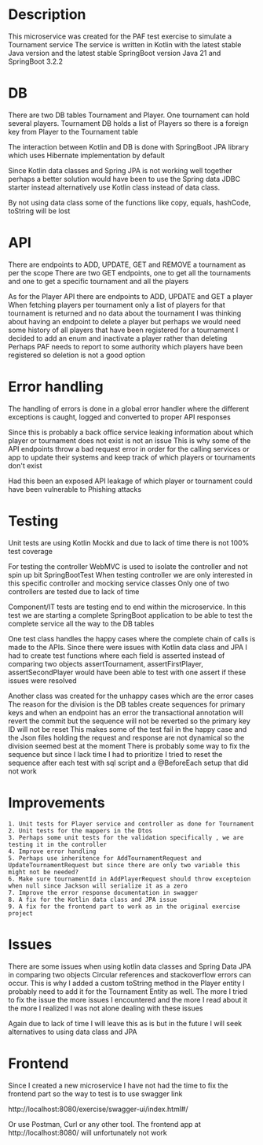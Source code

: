 # Description
This microservice was created for the PAF test exercise to simulate a Tournament service
The service is written in Kotlin with the latest stable Java version and the latest stable SpringBoot version
Java 21 and SpringBoot 3.2.2

# DB
There are two DB tables Tournament and Player. One tournament can hold several players.
Tournament DB holds a list of Players so there is a foreign key from Player to the Tournament table

The interaction between Kotlin and DB is done with SpringBoot JPA library which uses Hibernate implementation by default

Since Kotlin data classes and Spring JPA is not working well together perhaps a better solution would have been
to use the Spring data JDBC starter instead alternatively use Kotlin class instead of data class. 

By not using data class some of the functions like copy, equals, hashCode, toString will be lost 

# API
There are endpoints to ADD, UPDATE, GET and REMOVE a tournament as per the scope
There are two GET endpoints, one to get all the tournaments and one to get a specific tournament and all the players

As for the Player API there are endpoints to ADD, UPDATE and GET a player
When fetching players per tournament only a list of players for that tournament is returned and no data about the tournament
I was thinking about having an endpoint to delete a player but perhaps we would need some history of all players
that have been registered for a tournament I decided to add an enum and inactivate a player rather than deleting 
Perhaps PAF needs to report to some authority which players have been registered so deletion is not a good option

# Error handling
The handling of errors is done in a global error handler where the different exceptions is caught, logged and converted 
to proper API responses

Since this is probably a back office service leaking information about which player or tournament does not exist is not an issue
This is why some of the API endpoints throw a bad request error in order for the calling services or app to update their systems
and keep track of which players or tournaments don't exist

Had this been an exposed API leakage of which player or tournament could have been vulnerable to Phishing attacks 

# Testing
Unit tests are using Kotlin Mockk and due to lack of time there is not 100% test coverage

For testing the controller WebMVC is used to isolate the controller and not spin up bit SpringBootTest
When testing controller we are only interested in this specific controller and mocking service classes
Only one of two controllers are tested due to lack of time

Component/IT tests are testing end to end within the microservice. 
In this test we are starting a complete SpringBoot application to be able to test the complete service all the way to the DB tables

One test class handles the happy cases where the complete chain of calls is made to the APIs. 
Since there were issues with Kotlin data class and JPA I had to create test functions where each field is asserted instead of comparing two objects
assertTournament, assertFirstPlayer, assertSecondPlayer would have been able to test with one assert if these issues were resolved

Another class was created for the unhappy cases which are the error cases
The reason for the division is the DB tables create sequences for primary keys and when an endpoint has an error 
the transactional annotation will revert the commit but the sequence will not be reverted so the primary key ID will not be reset
This makes some of the test fail in the happy case and the Json files holding the request and response are not dynamical so the division seemed best at the moment
There is probably some way to fix the sequence but since I lack time I had to prioritize
I tried to reset the sequence after each test with sql script and a @BeforeEach setup that did not work

# Improvements

    1. Unit tests for Player service and controller as done for Tournament
    2. Unit tests for the mappers in the Dtos
    3. Perhaps some unit tests for the validation specifically , we are testing it in the controller
    4. Improve error handling
    5. Perhaps use inheritence for AddTournamentRequest and UpdateTournamentRequest but since there are only two variable this might not be needed?
    6. Make sure tournamentId in AddPlayerRequest should throw exceptoion when null since Jackson will serialize it as a zero
    7. Improve the error response documentation in swagger
    8. A fix for the Kotlin data class and JPA issue
    9. A fix for the frontend part to work as in the original exercise project

# Issues
There are some issues when using kotlin data classes and Spring Data JPA in comparing two objects
Circular references and stackoverflow errors can occur. This is why I added a custom toString method in the Player entity
I probably need to add it for the Tournament Entity as well. The more I tried to fix the issue the more
issues I encountered and the more I read about it the more I realized I was not alone dealing with these issues

Again due to lack of time I will leave this as is but in the future I will seek alternatives to using data class
and JPA

# Frontend
Since I created a new microservice I have not had the time to fix the frontend part so the way to test is to use swagger link

http://localhost:8080/exercise/swagger-ui/index.html#/

Or use Postman, Curl or any other tool. The frontend app at http://localhost:8080/ will unfortunately not work

